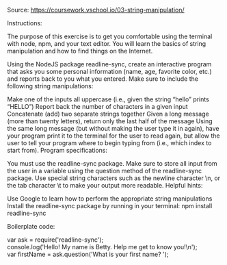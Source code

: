 Source: https://coursework.vschool.io/03-string-manipulation/

Instructions:

The purpose of this exercise is to get you comfortable using the terminal with node, npm, and your text editor. You will learn the basics of string manipulation and how to find things on the Internet.

Using the NodeJS package readline-sync, create an interactive program that asks you some personal information (name, age, favorite color, etc.) and reports back to you what you entered. Make sure to include the following string manipulations:

Make one of the inputs all uppercase (i.e., given the string “hello” prints “HELLO”)
Report back the number of characters in a given input
Concatenate (add) two separate strings together
Given a long message (more than twenty letters), return only the last half of the message
Using the same long message (but without making the user type it in again), have your program print it to the terminal for the user to read again, but allow the user to tell your program where to begin typing from (i.e., which index to start from).
Program specifications:

You must use the readline-sync package.
Make sure to store all input from the user in a variable using the question method of the readline-sync package.
Use special string characters such as the newline character \n, or the tab character \t to make your output more readable.
Helpful hints:

Use Google to learn how to perform the appropriate string manipulations
Install the readline-sync package by running in your terminal: npm install readline-sync

Boilerplate code:

var ask = require('readline-sync');  
console.log('Hello! My name is Betty. Help me get to know you!\n');  
var firstName = ask.question('What is your first name? ');  
